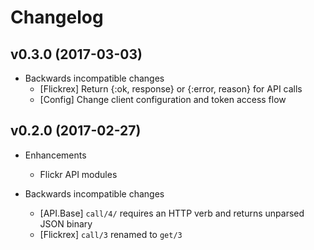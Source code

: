 # Changelog

## v0.3.0 (2017-03-03)

* Backwards incompatible changes
  * [Flickrex] Return {:ok, response} or {:error, reason} for API calls
  * [Config] Change client configuration and token access flow

## v0.2.0 (2017-02-27)

* Enhancements
  * Flickr API modules

* Backwards incompatible changes
  * [API.Base] `call/4/` requires an HTTP verb and returns unparsed JSON binary
  * [Flickrex] `call/3` renamed to `get/3`
